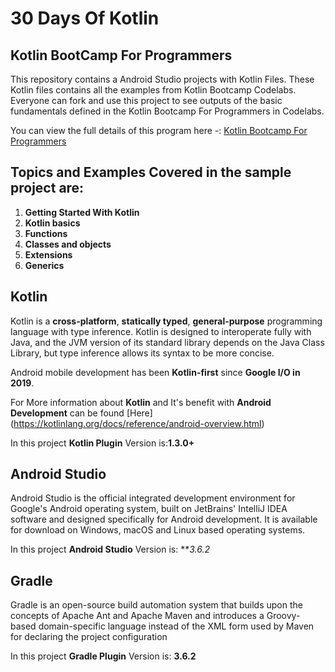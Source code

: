# 30 Days Of Kotlin 

## Kotlin BootCamp For Programmers
This repository contains a Android Studio projects with Kotlin Files. These Kotlin files contains all the examples from Kotlin Bootcamp Codelabs. Everyone can fork and use this project to see outputs of the basic fundamentals defined in the Kotlin Bootcamp For Programmers in Codelabs.

You can view the full details of this program here -: [Kotlin Bootcamp For Programmers](https://developer.android.com/courses/kotlin-bootcamp/overview?utm_source=week1&utm_medium=email&utm_campaign=30DaysOfKotlin&utm_term=Basic)

## Topics and Examples Covered in the sample project are:
1. **Getting Started With Kotlin** 
2. **Kotlin basics** 
3. **Functions** 
4. **Classes and objects** 
5. **Extensions**
6. **Generics**  

## Kotlin
Kotlin is a **cross-platform**, **statically typed**, **general-purpose** programming language with type inference. Kotlin is designed to interoperate fully with Java, and the JVM version of its standard library depends on the Java Class Library, but type inference allows its syntax to be more concise.

Android mobile development has been **Kotlin-first** since **Google I/O in 2019**.

For More information about **Kotlin** and It's benefit with **Android Development** can be found [Here]
(https://kotlinlang.org/docs/reference/android-overview.html)

In this project **Kotlin Plugin** Version is:**1.3.0+**

## Android Studio
Android Studio is the official integrated development environment for Google's Android operating system, built on JetBrains' IntelliJ IDEA software and designed specifically for Android development. It is available for download on Windows, macOS and Linux based operating systems. 

In this project **Android Studio** Version is: ***3.6.2*

## Gradle
Gradle is an open-source build automation system that builds upon the concepts of Apache Ant and Apache Maven and introduces a Groovy-based domain-specific language instead of the XML form used by Maven for declaring the project configuration

In this project **Gradle Plugin** Version is: **3.6.2**


